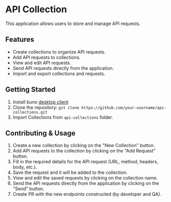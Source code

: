 # API Collection

This application allows users to store and manage API requests.

## Features

- Create collections to organize API requests.
- Add API requests to collections.
- View and edit API requests.
- Send API requests directly from the application.
- Import and export collections and requests.

## Getting Started

1. Install buno [desktop client](https://www.usebruno.com/downloads)
2. Clone the repository: `git clone https://github.com/your-username/api-collections.git`
3. Import Collections from `api-collections` folder.

## Contributing & Usage

1. Create a new collection by clicking on the "New Collection" button.
2. Add API requests to the collection by clicking on the "Add Request" button.
3. Fill in the required details for the API request (URL, method, headers, body, etc.).
4. Save the request and it will be added to the collection.
5. View and edit the saved requests by clicking on the collection name.
6. Send the API requests directly from the application by clicking on the "Send" button.
7. Create PR with the new endpoints constructed (by developer and QA).
